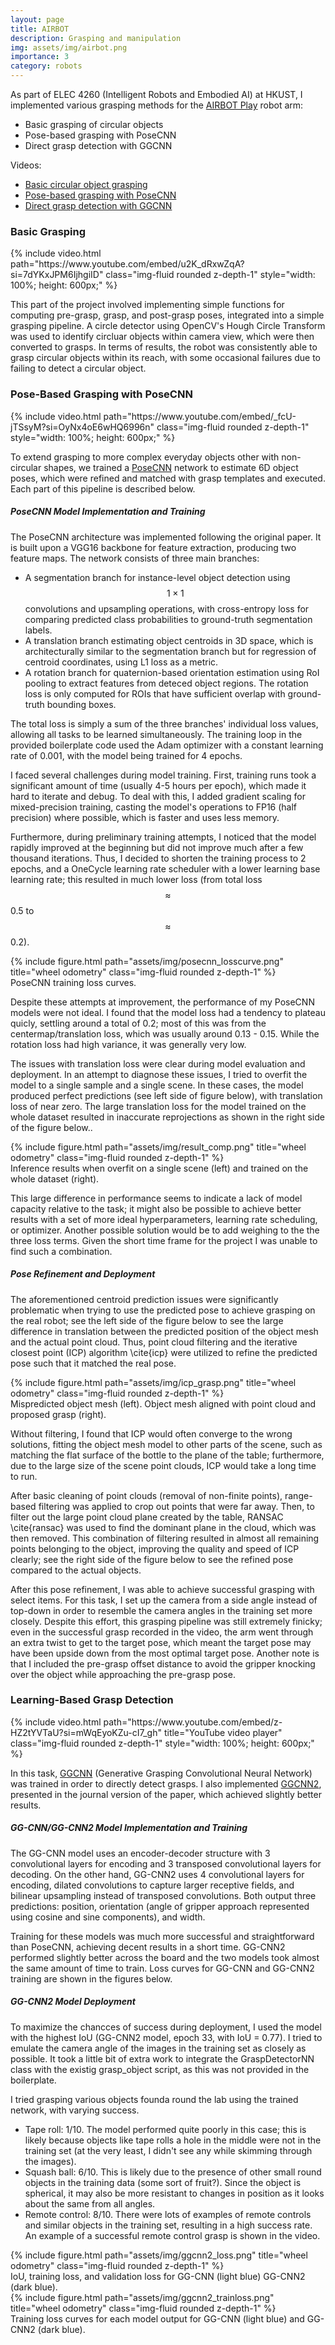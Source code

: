 ```yaml
---
layout: page
title: AIRBOT
description: Grasping and manipulation
img: assets/img/airbot.png
importance: 3
category: robots
---
```


As part of ELEC 4260 (Intelligent Robots and Embodied AI) at HKUST, I implemented various grasping methods for the [AIRBOT Play](https://airbots.online/) robot arm:
- Basic grasping of circular objects
- Pose-based grasping with PoseCNN
- Direct grasp detection with GGCNN

Videos:
- [Basic circular object grasping](https://www.youtube.com/embed/u2K_dRxwZqA?si=7dYKxJPM6IjhgiID)
- [Pose-based grasping with PoseCNN](https://www.youtube.com/watch?v=_fcU-jTSsyM)
- [Direct grasp detection with GGCNN](https://www.youtube.com/watch?v=z-HZ2tYVTaU)

### Basic Grasping
<div class="row mt-3">
    <div class="col-12">
        {% include video.html path="https://www.youtube.com/embed/u2K_dRxwZqA?si=7dYKxJPM6IjhgiID" class="img-fluid rounded z-depth-1" style="width: 100%; height: 600px;" %}
    </div>
</div>

This part of the project involved implementing simple functions for computing pre-grasp, grasp, and post-grasp poses, integrated into a simple grasping pipeline. A circle detector using OpenCV's Hough Circle Transform was used to identify circluar objects within camera view, which were then converted to grasps. In terms of results, the robot was consistently able to grasp circular objects within its reach, with some occasional failures due to failing to detect a circular object.


### Pose-Based Grasping with PoseCNN
<div class="row mt-3">
    <div class="col-12">
        {% include video.html path="https://www.youtube.com/embed/_fcU-jTSsyM?si=OyNx4oE6wHQ6996n" class="img-fluid rounded z-depth-1" style="width: 100%; height: 600px;" %}
    </div>
</div>

To extend grasping to more complex everyday objects other with non-circular shapes, we trained a [PoseCNN](https://arxiv.org/abs/1711.00199) network to estimate 6D object poses, which were refined and matched with grasp templates and executed. Each part of this pipeline is described below.

##### PoseCNN Model Implementation and Training
The PoseCNN architecture was implemented following the original paper. It is built upon a VGG16 backbone for feature extraction, producing two feature maps. The network consists of three main branches:

- A segmentation branch for instance-level object detection using $$ 1 \times 1 $$  convolutions and upsampling operations, with cross-entropy loss for comparing predicted class probabilities to ground-truth segmentation labels.
- A translation branch estimating object centroids in 3D space, which is architecturally similar to the segmentation branch but for regression of centroid coordinates, using L1 loss as a metric.
- A rotation branch for quaternion-based orientation estimation using RoI pooling to extract features from deteced object regions. The rotation loss is only computed for ROIs that have sufficient overlap with ground-truth bounding boxes.

The total loss is simply a sum of the three branches' individual loss values, allowing all tasks to be learned simultaneously. The training loop in the provided boilerplate code used the Adam optimizer with a constant learning rate of 0.001, with the model being trained for 4 epochs.

I faced several challenges during model training. First, training runs took a significant amount of time (usually 4-5 hours per epoch), which made it hard to iterate and debug. To deal with this, I added gradient scaling for mixed-precision training, casting the model's operations to FP16 (half precision) where possible, which is faster and uses less memory.

Furthermore, during preliminary training attempts, I noticed that the model rapidly improved at the beginning but did not improve much after a few thousand iterations. Thus, I decided to shorten the training process to 2 epochs, and a OneCycle learning rate scheduler with a lower learning base learning rate; this resulted in much lower loss (from total loss $$ \approx $$ 0.5 to $$ \approx $$ 0.2).

<div class="row">
    <div class="col-sm mt-3 mt-md-0">
        {% include figure.html path="assets/img/posecnn_losscurve.png" title="wheel odometry" class="img-fluid rounded z-depth-1" %}
    </div>
</div>
<div class="caption">
    PoseCNN training loss curves.
</div>


Despite these attempts at improvement, the performance of my PoseCNN models were not ideal. I found that the model loss had a tendency to plateau quicly, settling around a total of 0.2; most of this was from the centermap/translation loss, which was usually around 0.13 - 0.15. While the rotation loss had high variance, it was generally very low.

The issues with translation loss were clear during model evaluation and deployment. In an attempt to diagnose these issues, I tried to overfit the model to a single sample and a single scene. In these cases, the model produced perfect predictions (see left side of figure below), with translation loss of near zero. The large translation loss for the model trained on the whole dataset resulted in inaccurate reprojections as shown in the right side of the figure below.. 

<div class="row">
    <div class="col-sm mt-3 mt-md-0">
        {% include figure.html path="assets/img/result_comp.png" title="wheel odometry" class="img-fluid rounded z-depth-1" %}
    </div>
</div>
<div class="caption">
    Inference results when overfit on a single scene (left) and trained on the whole dataset (right).
</div>


This large difference in performance seems to indicate a lack of model capacity relative to the task; it might also be possible to achieve better results with a set of more ideal hyperparameters, learning rate scheduling, or optimizer. Another possible solution would be to add weighing to the the three loss terms. Given the short time frame for the project I was unable to find such a combination.

##### Pose Refinement and Deployment
The aforementioned centroid prediction issues were significantly problematic when trying to use the predicted pose to achieve grasping on the real robot; see the left side of the figure below to see the large difference in translation between the predicted position of the object mesh and the actual point cloud. Thus, point cloud filtering and the iterative closest point (ICP) algorithm \cite{icp} were utilized to refine the predicted pose such that it matched the real pose.

<div class="row">
    <div class="col-sm mt-3 mt-md-0">
        {% include figure.html path="assets/img/icp_grasp.png" title="wheel odometry" class="img-fluid rounded z-depth-1" %}
    </div>
</div>
<div class="caption">
    Mispredicted object mesh (left). Object mesh aligned with point cloud and proposed grasp (right).
</div>



Without filtering, I found that ICP would often converge to the wrong solutions, fitting the object mesh model to other parts of the scene, such as matching the flat surface of the bottle to the plane of the table; furthermore, due to the large size of the scene point clouds, ICP would take a long time to run.

After basic cleaning of point clouds (removal of non-finite points), range-based filtering was applied to crop out points that were far away. Then, to filter out the large point cloud plane created by the table, RANSAC \cite{ransac} was used to find the dominant plane in the cloud, which was then removed. This combination of filtering resulted in almost all remaining points belonging to the object, improving the quality and speed of ICP clearly; see the right side of the figure below to see the refined pose compared to the actual objects.

After this pose refinement, I was able to achieve successful grasping with select items. For this task, I set up the camera from a side angle instead of top-down in order to resemble the camera angles in the training set more closely. Despite this effort, this grasping pipeline was still extremely finicky; even in the successful grasp recorded in the video, the arm went through an extra twist to get to the target pose, which meant the target pose may have been upside down from the most optimal target pose. Another note is that I included the pre-grasp offset distance to avoid the gripper knocking over the object while approaching the pre-grasp pose.


### Learning-Based Grasp Detection
<div class="row mt-3">
    <div class="col-12">
        {% include video.html path="https://www.youtube.com/embed/z-HZ2tYVTaU?si=mWqEyoKZu-cI7_gh" title="YouTube video player" class="img-fluid rounded z-depth-1" style="width: 100%; height: 600px;" %}
    </div>
</div>

In this task, [GGCNN](https://arxiv.org/abs/1804.05172) (Generative Grasping Convolutional Neural Network) was trained in order to directly detect grasps. I also implemented [GGCNN2](https://journals.sagepub.com/doi/10.1177/0278364919859066), presented in the journal version of the paper, which achieved slightly better results.

##### GG-CNN/GG-CNN2 Model Implementation and Training
The GG-CNN model uses an encoder-decoder structure with 3 convolutional layers for encoding and 3 transposed convolutional layers for decoding. On the other hand, GG-CNN2 uses 4 convolutional layers for encoding, dilated convolutions to capture larger receptive fields, and bilinear upsampling instead of transposed convolutions. Both output three predictions: position, orientation (angle of gripper approach represented using cosine and sine components), and width.

Training for these models was much more successful and straightforward than PoseCNN, achieving decent results in a short time. GG-CNN2 performed slightly better across the board and the two models took almost the same amount of time to train. Loss curves for GG-CNN and GG-CNN2 training are shown in the figures below.


##### GG-CNN2 Model Deployment
To maximize the chancces of success during deployment, I used the model with the highest IoU (GG-CNN2 model, epoch 33, with IoU = 0.77). I tried to emulate the camera angle of the images in the training set as closely as possible. It took a little bit of extra work to integrate the GraspDetectorNN class with the existig grasp\_object script, as this was not provided in the boilerplate.

I tried grasping various objects founda round the lab using the trained network, with varying success.
- Tape roll: 1/10. The model performed quite poorly in this case; this is likely because objects like tape rolls a hole in the middle were not in the training set (at the very least, I didn't see any while skimming through the images).
- Squash ball: 6/10. This is likely due to the presence of other small round objects in the training data (some sort of fruit?). Since the object is spherical, it may also be more resistant to changes in position as it looks about the same from all angles.
- Remote control: 8/10. There were lots of examples of remote controls and similar objects in the training set, resulting in a high success rate. An example of a successful remote control grasp is shown in the video.

<div class="row">
    <div class="col-sm mt-3 mt-md-0">
        {% include figure.html path="assets/img/ggcnn2_loss.png" title="wheel odometry" class="img-fluid rounded z-depth-1" %}
    </div>
</div>
<div class="caption">
    IoU, training loss, and validation loss for GG-CNN (light blue) GG-CNN2 (dark blue).
</div>


<div class="row">
    <div class="col-sm mt-3 mt-md-0">
        {% include figure.html path="assets/img/ggcnn2_trainloss.png" title="wheel odometry" class="img-fluid rounded z-depth-1" %}
    </div>
</div>
<div class="caption">
    Training loss curves for each model output for GG-CNN (light blue) and GG-CNN2 (dark blue).
</div>

